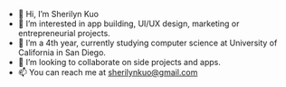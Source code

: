 - 👋 Hi, I’m Sherilyn Kuo
- 👀 I’m interested in app building, UI/UX design, marketing or entrepreneurial projects. 
- 🌱 I’m a 4th year, currently studying computer science at University of California in San Diego.
- 💞️ I’m looking to collaborate on side projects and apps. 
- 📫 You can reach me at [sherilynkuo@gmail.com](url)


